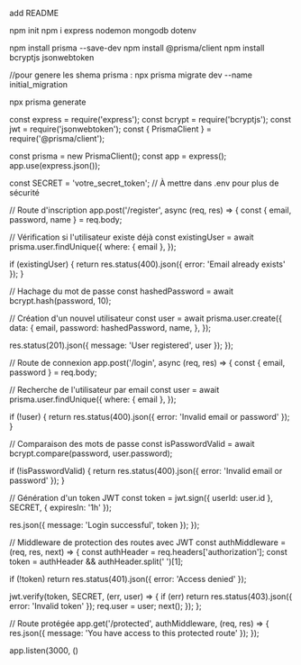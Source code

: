 add README


npm init
npm i express nodemon mongodb  dotenv


npm install prisma --save-dev
npm install @prisma/client
npm install bcryptjs jsonwebtoken

//pour genere les shema prisma :
npx prisma migrate dev --name initial_migration

npx prisma generate



const express = require('express');
const bcrypt = require('bcryptjs');
const jwt = require('jsonwebtoken');
const { PrismaClient } = require('@prisma/client');

const prisma = new PrismaClient();
const app = express();
app.use(express.json());

const SECRET = 'votre_secret_token'; // À mettre dans .env pour plus de sécurité

// Route d'inscription
app.post('/register', async (req, res) => {
  const { email, password, name } = req.body;

  // Vérification si l'utilisateur existe déjà
  const existingUser = await prisma.user.findUnique({
    where: { email },
  });

  if (existingUser) {
    return res.status(400).json({ error: 'Email already exists' });
  }

  // Hachage du mot de passe
  const hashedPassword = await bcrypt.hash(password, 10);

  // Création d'un nouvel utilisateur
  const user = await prisma.user.create({
    data: {
      email,
      password: hashedPassword,
      name,
    },
  });

  res.status(201).json({ message: 'User registered', user });
});

// Route de connexion
app.post('/login', async (req, res) => {
  const { email, password } = req.body;

  // Recherche de l'utilisateur par email
  const user = await prisma.user.findUnique({
    where: { email },
  });

  if (!user) {
    return res.status(400).json({ error: 'Invalid email or password' });
  }

  // Comparaison des mots de passe
  const isPasswordValid = await bcrypt.compare(password, user.password);

  if (!isPasswordValid) {
    return res.status(400).json({ error: 'Invalid email or password' });
  }

  // Génération d'un token JWT
  const token = jwt.sign({ userId: user.id }, SECRET, { expiresIn: '1h' });

  res.json({ message: 'Login successful', token });
});

// Middleware de protection des routes avec JWT
const authMiddleware = (req, res, next) => {
  const authHeader = req.headers['authorization'];
  const token = authHeader && authHeader.split(' ')[1];

  if (!token) return res.status(401).json({ error: 'Access denied' });

  jwt.verify(token, SECRET, (err, user) => {
    if (err) return res.status(403).json({ error: 'Invalid token' });
    req.user = user;
    next();
  });
};

// Route protégée
app.get('/protected', authMiddleware, (req, res) => {
  res.json({ message: 'You have access to this protected route' });
});

app.listen(3000, ()